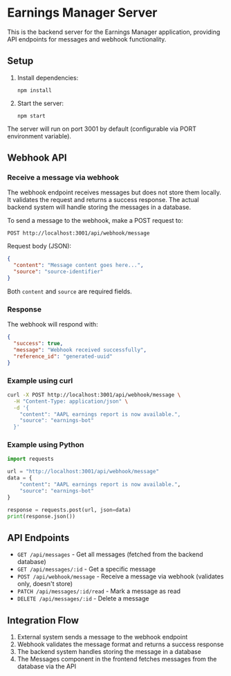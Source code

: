 # Earnings Manager Server

This is the backend server for the Earnings Manager application, providing API endpoints for messages and webhook functionality.

## Setup

1. Install dependencies:
   ```
   npm install
   ```

2. Start the server:
   ```
   npm start
   ```

The server will run on port 3001 by default (configurable via PORT environment variable).

## Webhook API

### Receive a message via webhook

The webhook endpoint receives messages but does not store them locally. It validates the request and returns a success response. The actual backend system will handle storing the messages in a database.

To send a message to the webhook, make a POST request to:

```
POST http://localhost:3001/api/webhook/message
```

Request body (JSON):

```json
{
  "content": "Message content goes here...",
  "source": "source-identifier"
}
```

Both `content` and `source` are required fields.

### Response

The webhook will respond with:

```json
{
  "success": true,
  "message": "Webhook received successfully",
  "reference_id": "generated-uuid"
}
```

### Example using curl

```bash
curl -X POST http://localhost:3001/api/webhook/message \
  -H "Content-Type: application/json" \
  -d '{
    "content": "AAPL earnings report is now available.",
    "source": "earnings-bot"
  }'
```

### Example using Python

```python
import requests

url = "http://localhost:3001/api/webhook/message"
data = {
    "content": "AAPL earnings report is now available.",
    "source": "earnings-bot"
}

response = requests.post(url, json=data)
print(response.json())
```

## API Endpoints

- `GET /api/messages` - Get all messages (fetched from the backend database)
- `GET /api/messages/:id` - Get a specific message
- `POST /api/webhook/message` - Receive a message via webhook (validates only, doesn't store)
- `PATCH /api/messages/:id/read` - Mark a message as read
- `DELETE /api/messages/:id` - Delete a message

## Integration Flow

1. External system sends a message to the webhook endpoint
2. Webhook validates the message format and returns a success response
3. The backend system handles storing the message in a database
4. The Messages component in the frontend fetches messages from the database via the API
